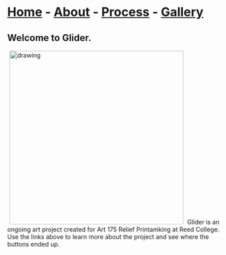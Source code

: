 # [Home](./glider.md) - [About](./about.md) - [Process](./process.md) - [Gallery](./gallery.md)

## Welcome to Glider.
<img src="https://user-images.githubusercontent.com/94495260/144149793-e104d5ea-d09e-4753-8bd5-292cfce6bf6e.jpg" alt="drawing" hspace="5" style="width:400px;"/> <!-- come back and crop! -->
Glider is an ongoing art project created for Art 175 Relief Printamking at Reed College. 
Use the links above to learn more about the project and see where the buttons ended up.
